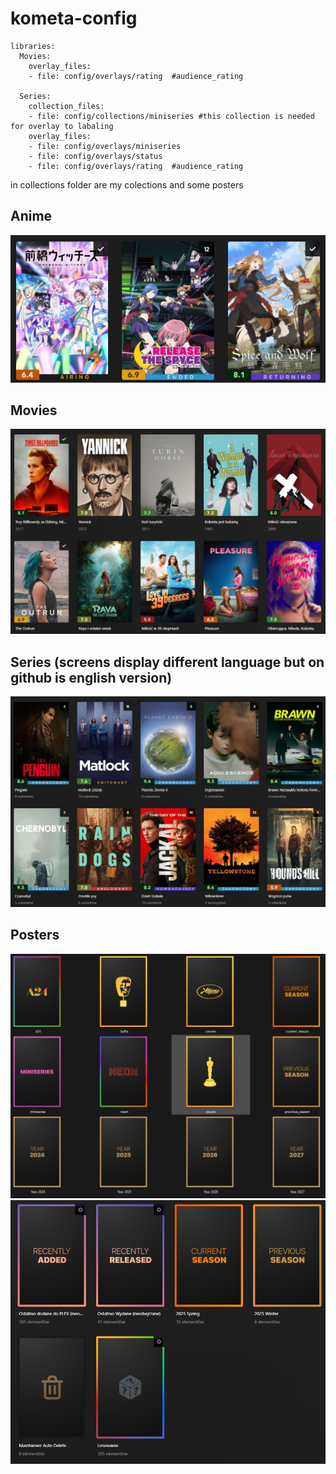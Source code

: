 # kometa-config
```
libraries:
  Movies:
    overlay_files:
    - file: config/overlays/rating	#audience_rating
	
  Series:
    collection_files:
    - file: config/collections/miniseries #this collection is needed for overlay to labaling
    overlay_files:
    - file: config/overlays/miniseries
    - file: config/overlays/status
    - file: config/overlays/rating  #audience_rating
```	
in collections folder are my colections and some posters

## Anime
![Anime](/readme3.png)


## Movies
![movies](/readme1.png)

## Series (screens display different language but on github is english version)
![Series](/readme2.png)


## Posters
![posters](/posters1.png)
![posters](/posters2.png)
